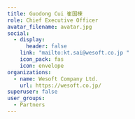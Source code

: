 ```yaml
---
title: Guodong Cui 崔国棟
role: Chief Executive Officer
avatar_filename: avatar.jpg
social:
  - display:
      header: false
    link: "mailto:kt.sai@wesoft.co.jp "
    icon_pack: fas
    icon: envelope
organizations:
  - name: Wesoft Company Ltd.
    url: https://wesoft.co.jp/
superuser: false
user_groups:
  - Partners
---
```

